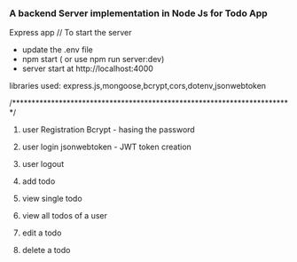 ### A backend Server implementation in Node Js for Todo App

Express app 
// To start the server

* update the .env file
* npm start ( or use npm run server:dev) 
* server start at http://localhost:4000

libraries used: 
express.js,mongoose,bcrypt,cors,dotenv,jsonwebtoken

/************************************************************************/

1. user Registration
   Bcrypt - hasing the password
2. user login
   jsonwebtoken - JWT token creation
3. user logout

4. add todo
5. view single todo
6. view all todos of a user
7. edit a todo
8. delete a todo


